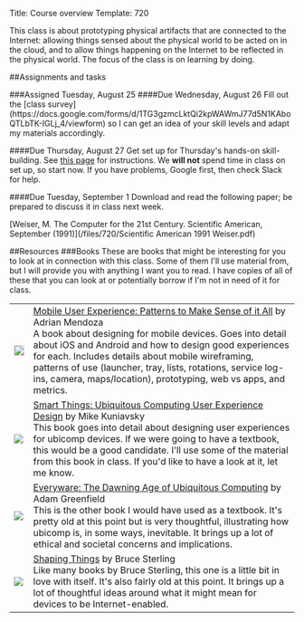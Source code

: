 Title: Course overview
Template: 720

This class is about prototyping physical artifacts that are connected
to the Internet: allowing things sensed about the physical world to be
acted on in the cloud, and to allow things happening on the Internet
to be reflected in the physical world. The focus of the class is on
learning by doing.

##Assignments and tasks
<div class="assignment">
###Assigned Tuesday, August 25
####Due Wednesday, August 26
Fill out the [class
survey](https://docs.google.com/forms/d/1TG3gzmcLktQi2kpWAWmJ77d5N1KAboQTLbTK-IGLj_4/viewform)
so I can get an idea of your skill levels and adapt my materials
accordingly.

####Due Thursday, August 27
Get set up for Thursday's hands-on skill-building. See [this
page](a1setup.html) for instructions. We **will not** spend time in
class on set up, so start now. If you have problems, Google first,
then check Slack for help.

####Due Tuesday, September 1
Download and read the following paper; be prepared to discuss it in
class next week.

[Weiser, M. The Computer for the 21st Century. Scientific American,
September (1991)](/files/720/Scientific American 1991 Weiser.pdf)
</div>


##Resources
###Books
These are books that might be interesting for you to look at in
connection with this class. Some of them I'll use material from, but
I will provide you with anything I want you to read. I have copies of
all of these that you can look at or potentially borrow if I'm not in
need of it for class.

<table class='books table-condensed'>
	<tr>
		<td>
			<img src='http://ecx.images-amazon.com/images/I/41mOAC2Q0TL._SL150_.jpg'
			 style='border: 1px solid #ccc'>
		</td>
		<td>
			<a href='http://amzn.com/0124095143'>Mobile User Experience:
			Patterns to Make Sense of it All</a> by Adrian Mendoza<br>
			A book about designing for mobile devices. Goes into detail about
			iOS and Android and how to design good experiences for each.
			Includes details about mobile wireframing, patterns of use
			(launcher, tray, lists, rotations, service log-ins, camera,
			maps/location), prototyping, web vs apps, and metrics.
		</td>
	</tr>
	<tr>
		<td>
			<img src='http://ecx.images-amazon.com/images/I/41xZewejdDL._SL150_.jpg'>
		</td>
		<td>
			<a href='http://amzn.com/0123748992'>Smart Things: Ubiquitous
			Computing User Experience Design</a> by Mike Kuniavsky<br>
			This book goes into detail about designing user experiences for
			ubicomp devices. If we were going to have a textbook, this would
			be a good candidate. I'll use some of the material from this
			book in class. If you'd like to have a look at it, let me know.
		</td>
	</tr>
	<tr>
		<td>
			<img src='http://ecx.images-amazon.com/images/I/412LXOaIFkL._SL150_.jpg'>
		</td>
		<td>
			<a href='http://amzn.com/0321384016'>Everyware: The Dawning Age
			of Ubiquitous Computing</a> by Adam Greenfield<br>
			This is the other book I would have used as a textbook. It's
			pretty old at this point but is very thoughtful, illustrating
			how ubicomp is, in some ways, inevitable. It brings up a lot of
			ethical and societal concerns and implications.
		</td>
	</tr>
	<tr>
		<td>
			<img src='http://ecx.images-amazon.com/images/I/51CBf1RKZmL._SL150_.jpg'>
		</td>
		<td>
			<a href='http://amzn.com/0262693267'>Shaping Things</a> by Bruce
			Sterling<br>
			Like many books by Bruce Sterling, this one is a little bit in
			love with itself. It's also fairly old at this point. It brings
			up a lot of thoughtful ideas around what it might mean for
			devices to be Internet-enabled.
		</td>
	</tr>
</table>
